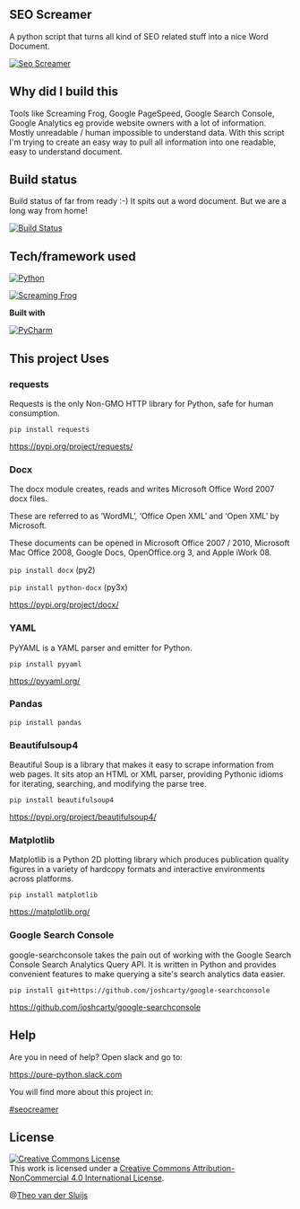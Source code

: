 ## SEO Screamer
A python script that turns all kind of SEO related stuff into a nice Word Document.

[![Seo Screamer](https://img.shields.io/badge/Seo_Screamer-version_0.1-critical.svg)]()

## Why did I build this
Tools like Screaming Frog, Google PageSpeed, Google Search Console, Google Analytics eg provide website owners with a lot of information. Mostly unreadable / human impossible to understand data. With this script I'm trying to create an easy way to pull all information into one readable, easy to understand document.

## Build status
Build status of far from ready :-) It spits out a word document. But we are a long way from home!

[![Build Status](https://img.shields.io/badge/Build-Failing-critical.svg)]()


## Tech/framework used
[![Python](https://img.shields.io/badge/Python-3.5%20%7C%203.6%20%7C%203.7-blue.svg)]()

[![Screaming Frog](https://img.shields.io/badge/Screaming_Frog-11.2-green.svg)]()

<b>Built with</b>

[![PyCharm](https://img.shields.io/badge/PyCharm-2018.3-blue.svg)]()

## This project Uses

### requests

Requests is the only Non-GMO HTTP library for Python, safe for human consumption.

`pip install requests`

https://pypi.org/project/requests/

### Docx
The docx module creates, reads and writes Microsoft Office Word 2007 docx files.

These are referred to as ‘WordML’, ‘Office Open XML’ and ‘Open XML’ by Microsoft.

These documents can be opened in Microsoft Office 2007 / 2010, Microsoft Mac Office 2008, Google Docs, OpenOffice.org 3, and Apple iWork 08.

`pip install docx` (py2)

`pip install python-docx` (py3x)

https://pypi.org/project/docx/

### YAML
PyYAML is a YAML parser and emitter for Python.

`pip install pyyaml`

https://pyyaml.org/

### Pandas

`pip install pandas`

### Beautifulsoup4

Beautiful Soup is a library that makes it easy to scrape information from web pages. It sits atop an HTML or XML parser, providing Pythonic idioms for iterating, searching, and modifying the parse tree.

`pip install beautifulsoup4`

https://pypi.org/project/beautifulsoup4/

### Matplotlib
Matplotlib is a Python 2D plotting library which produces publication quality figures in a variety of hardcopy formats and interactive environments across platforms. 

`pip install matplotlib`

https://matplotlib.org/

### Google Search Console
google-searchconsole takes the pain out of working with the Google Search Console Search Analytics Query API. It is written in Python and provides convenient features to make querying a site's search analytics data easier.

`pip install git+https://github.com/joshcarty/google-searchconsole`

https://github.com/joshcarty/google-searchconsole

## Help

Are you in need of help? Open slack and go to:

https://pure-python.slack.com

You will find more about this project in:

[#seocreamer](https://pure-python.slack.com/messages/CJC32LLH2/)


## License
<a rel="license" href="http://creativecommons.org/licenses/by-nc/4.0/"><img alt="Creative Commons License" style="border-width:0" src="https://i.creativecommons.org/l/by-nc/4.0/88x31.png" /></a><br />This work is licensed under a <a rel="license" href="http://creativecommons.org/licenses/by-nc/4.0/">Creative Commons Attribution-NonCommercial 4.0 International License</a>.

@[Theo van der Sluijs](mailto:theo@vandersluijs.nl)